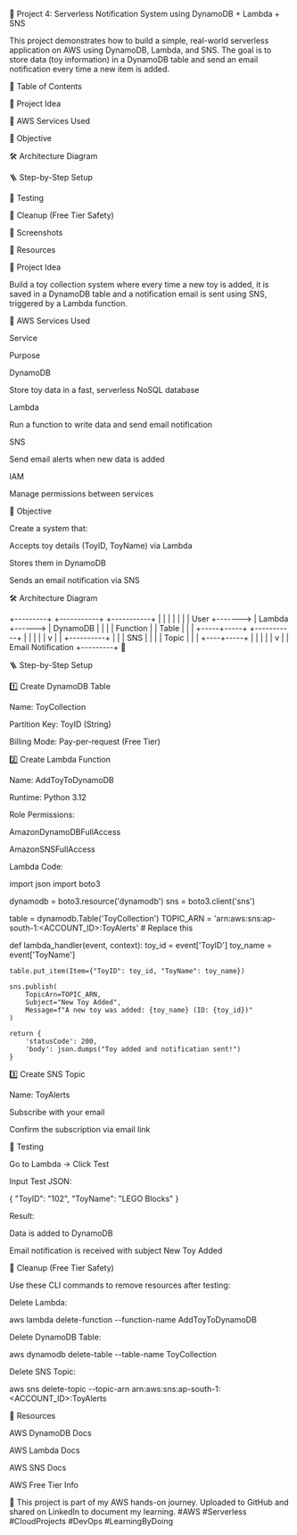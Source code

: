 🚀 Project 4: Serverless Notification System using DynamoDB + Lambda + SNS

This project demonstrates how to build a simple, real-world serverless application on AWS using DynamoDB, Lambda, and SNS. The goal is to store data (toy information) in a DynamoDB table and send an email notification every time a new item is added.

📘 Table of Contents

🧠 Project Idea

🧱 AWS Services Used

🎯 Objective

🛠️ Architecture Diagram

🪜 Step-by-Step Setup

🧪 Testing

🧹 Cleanup (Free Tier Safety)

📸 Screenshots

📎 Resources

🧠 Project Idea

Build a toy collection system where every time a new toy is added, it is saved in a DynamoDB table and a notification email is sent using SNS, triggered by a Lambda function.

🧱 AWS Services Used

Service

Purpose

DynamoDB

Store toy data in a fast, serverless NoSQL database

Lambda

Run a function to write data and send email notification

SNS

Send email alerts when new data is added

IAM

Manage permissions between services

🎯 Objective

Create a system that:

Accepts toy details (ToyID, ToyName) via Lambda

Stores them in DynamoDB

Sends an email notification via SNS

🛠️ Architecture Diagram

+---------+         +-----------+        +-----------+
|         |         |           |        |           |
|  User   +-------> |  Lambda   +------> |  DynamoDB |
|         |         | Function  |        |   Table   |
|         |         +-----+-----+        +-----------+
|         |               |
|         |               v
|         |          +----------+
|         |          |   SNS    |
|         |          |  Topic   |
|         |          +----+-----+
|         |               |
|         |               v
|         |          Email Notification
+---------+              📧

🪜 Step-by-Step Setup

1️⃣ Create DynamoDB Table

Name: ToyCollection

Partition Key: ToyID (String)

Billing Mode: Pay-per-request (Free Tier)

2️⃣ Create Lambda Function

Name: AddToyToDynamoDB

Runtime: Python 3.12

Role Permissions:

AmazonDynamoDBFullAccess

AmazonSNSFullAccess

Lambda Code:

import json
import boto3

dynamodb = boto3.resource('dynamodb')
sns = boto3.client('sns')

table = dynamodb.Table('ToyCollection')
TOPIC_ARN = 'arn:aws:sns:ap-south-1:<ACCOUNT_ID>:ToyAlerts'  # Replace this

def lambda_handler(event, context):
    toy_id = event['ToyID']
    toy_name = event['ToyName']

    table.put_item(Item={"ToyID": toy_id, "ToyName": toy_name})

    sns.publish(
        TopicArn=TOPIC_ARN,
        Subject="New Toy Added",
        Message=f"A new toy was added: {toy_name} (ID: {toy_id})"
    )

    return {
        'statusCode': 200,
        'body': json.dumps("Toy added and notification sent!")
    }

3️⃣ Create SNS Topic

Name: ToyAlerts

Subscribe with your email

Confirm the subscription via email link

🧪 Testing

Go to Lambda → Click Test

Input Test JSON:

{
  "ToyID": "102",
  "ToyName": "LEGO Blocks"
}

Result:

Data is added to DynamoDB

Email notification is received with subject New Toy Added

🧹 Cleanup (Free Tier Safety)

Use these CLI commands to remove resources after testing:

Delete Lambda:

aws lambda delete-function --function-name AddToyToDynamoDB

Delete DynamoDB Table:

aws dynamodb delete-table --table-name ToyCollection

Delete SNS Topic:

aws sns delete-topic --topic-arn arn:aws:sns:ap-south-1:<ACCOUNT_ID>:ToyAlerts


📎 Resources

AWS DynamoDB Docs

AWS Lambda Docs

AWS SNS Docs

AWS Free Tier Info

📌 This project is part of my AWS hands-on journey. Uploaded to GitHub and shared on LinkedIn to document my learning. #AWS #Serverless #CloudProjects #DevOps #LearningByDoing

